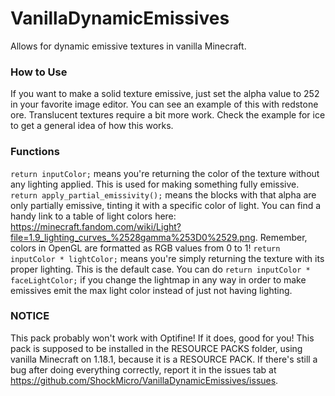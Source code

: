 # VanillaDynamicEmissives
Allows for dynamic emissive textures in vanilla Minecraft.

### How to Use
If you want to make a solid texture emissive, just set the alpha value to 252 in your favorite image editor. You can see an example of this with redstone ore. 
Translucent textures require a bit more work. Check the example for ice to get a general idea of how this works.

### Functions
`return inputColor;` means you're returning the color of the texture without any lighting applied. This is used for making something fully emissive.
`return apply_partial_emissivity();` means the blocks with that alpha are only partially emissive, tinting it with a specific color of light. You can find a handy link to a table of light colors here: https://minecraft.fandom.com/wiki/Light?file=1.9_lighting_curves_%2528gamma%253D0%2529.png. Remember, colors in OpenGL are formatted as RGB values from 0 to 1!
`return inputColor * lightColor;` means you're simply returning the texture with its proper lighting. This is the default case.
You can do `return inputColor * faceLightColor;` if you change the lightmap in any way in order to make emissives emit the max light color instead of just not having lighting.

### NOTICE
This pack probably won't work with Optifine! If it does, good for you! This pack is supposed to be installed in the RESOURCE PACKS folder, using vanilla Minecraft on 1.18.1, because it is a RESOURCE PACK. If there's still a bug after doing everything correctly, report it in the issues tab at https://github.com/ShockMicro/VanillaDynamicEmissives/issues.